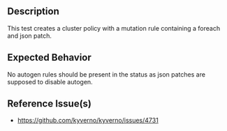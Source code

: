 ## Description

This test creates a cluster policy with a mutation rule containing a foreach and json patch.

## Expected Behavior

No autogen rules should be present in the status as json patches are supposed to disable autogen.

## Reference Issue(s)

- https://github.com/kyverno/kyverno/issues/4731
